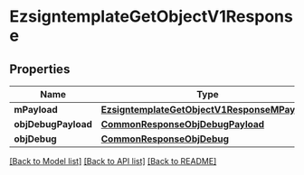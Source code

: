 # EzsigntemplateGetObjectV1Response

## Properties
Name | Type | Description | Notes
------------ | ------------- | ------------- | -------------
**mPayload** | [**EzsigntemplateGetObjectV1ResponseMPayload**](EzsigntemplateGetObjectV1ResponseMPayload.md) |  | 
**objDebugPayload** | [**CommonResponseObjDebugPayload**](CommonResponseObjDebugPayload.md) |  | [optional] 
**objDebug** | [**CommonResponseObjDebug**](CommonResponseObjDebug.md) |  | [optional] 

[[Back to Model list]](../README.md#documentation-for-models) [[Back to API list]](../README.md#documentation-for-api-endpoints) [[Back to README]](../README.md)


